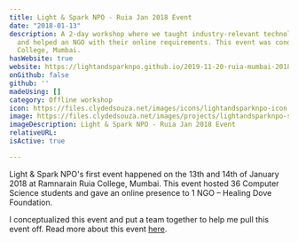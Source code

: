 ```yaml
---
title: Light & Spark NPO - Ruia Jan 2018 Event
date: "2018-01-13"
description: A 2-day workshop where we taught industry-relevant technologies to students
  and helped an NGO with their online requirements. This event was conducted at Ruia
  College, Mumbai.
hasWebsite: true
website: https://lightandsparknpo.github.io/2019-11-20-ruia-mumbai-2018/ 
onGithub: false
github: ''
madeUsing: []
category: Offline workshop
icon: https://files.clydedsouza.net/images/icons/lightandsparknpo-icon.png
image: https://files.clydedsouza.net/images/projects/lightandsparknpo-siteteaser.png
imageDescription: Light & Spark NPO - Ruia Jan 2018 Event
relativeURL: 
isActive: true

---
```


Light & Spark NPO's first event happened on the 13th and 14th of January 2018 at Ramnarain Ruia College, Mumbai. This event hosted 36 Computer Science students and gave an online presence to 1 NGO – Healing Dove Foundation.

I conceptualized this event and put a team together to help me pull this event off. 
Read more about this event [here](https://lightandsparknpo.github.io/2019-11-20-ruia-mumbai-2018/).